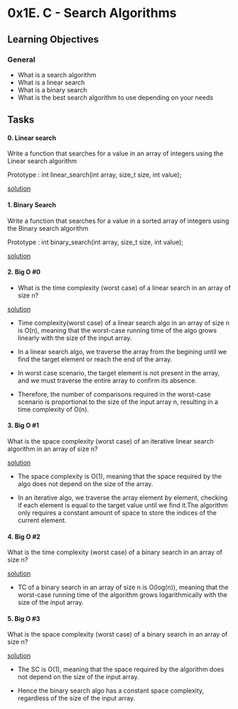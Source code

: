 # 0x1E. C - Search Algorithms

## Learning Objectives

### General

* What is a search algorithm
* What is a linear search
* What is a binary search
* What is the best search algorithm to use depending on your needs

## Tasks

#### 0. Linear search

Write a function that searches for a value in an array of integers using the Linear search algorithm

Prototype : int linear_search(int array, size_t size, int value);

[solution](0-linear.c)

#### 1. Binary Search

Write a function that searches for a value in a sorted array of integers using 
the Binary search algorithm

Prototype : int binary_search(int array, size_t size, int value);

[solution](1-binary.c)

#### 2. Big O #0

* What is the time complexity (worst case) of a linear search in
an array of size n?

[solution](2-O)

* Time complexity(worst case) of a linear search algo in an array of
size n is O(n), meaning that the worst-case running time of the
algo grows linearly with the size of the input array.

* In a linear search algo, we traverse the array from the
begining until we find the target element or reach the end of the
array.

* In worst case scenario, the target element is not present in
the array, and we must traverse the entire array to confirm its
absence.

* Therefore, the number of comparisons required in the worst-case
scenario is proportional to the size of the input array n, resulting
in  a time complexity of O(n).

#### 3. Big O #1

What is the space complexity (worst case) of an iterative linear 
search algorithm in an array of size n?

[solution](3-O)

* The space complexity is O(1), meaning that the space required by
the algo does not depend on the size of the array.

* In an iterative algo, we traverse the array element by element,
checking if each element is equal to the target value until we find
it.The algorithm only requires a constant amount of space to store
the indices of the current element.

#### 4. Big O #2

What is the time complexity (worst case) of a binary search in an 
array of size n?

[solution](4-O)

* TC of a binary search in an array of size n is O(log(n)), meaning
that the worst-case running time of the algorithm grows logarithmically
with the size of the input array.

#### 5. Big O #3

What is the space complexity (worst case) of a binary search in an 
array of size n?

[solution](5-O)

* The SC is O(1), meaning that the space required by the algorithm
does not depend on the size of the input array.

* Hence the binary search algo has a constant space complexity,
regardless of the size of the input array.
